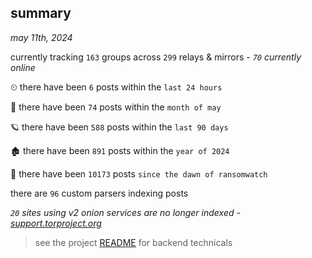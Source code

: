
## summary
_may 11th, 2024_

currently tracking `163` groups across `299` relays & mirrors - _`70` currently online_

⏲ there have been `6` posts within the `last 24 hours`

🦈 there have been `74` posts within the `month of may`

🪐 there have been `588` posts within the `last 90 days`

🏚 there have been `891` posts within the `year of 2024`

🦕 there have been `10173` posts `since the dawn of ransomwatch`

there are `96` custom parsers indexing posts

_`20` sites using v2 onion services are no longer indexed - [support.torproject.org](https://support.torproject.org/onionservices/v2-deprecation/)_

> see the project [README](https://github.com/joshhighet/ransomwatch#ransomwatch--) for backend technicals
